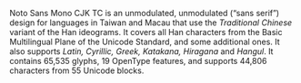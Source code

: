 Noto Sans Mono CJK TC is an unmodulated, unmodulated (“sans serif”) design for languages in Taiwan and Macau that use the _Traditional Chinese_ variant of the Han ideograms. It covers all Han characters from the Basic Multilingual Plane of the Unicode Standard, and some additional ones. It also supports _Latin, Cyrillic, Greek, Katakana, Hiragana_ and _Hangul_. It contains 65,535 glyphs, 19 OpenType features, and supports 44,806 characters from 55 Unicode blocks.
